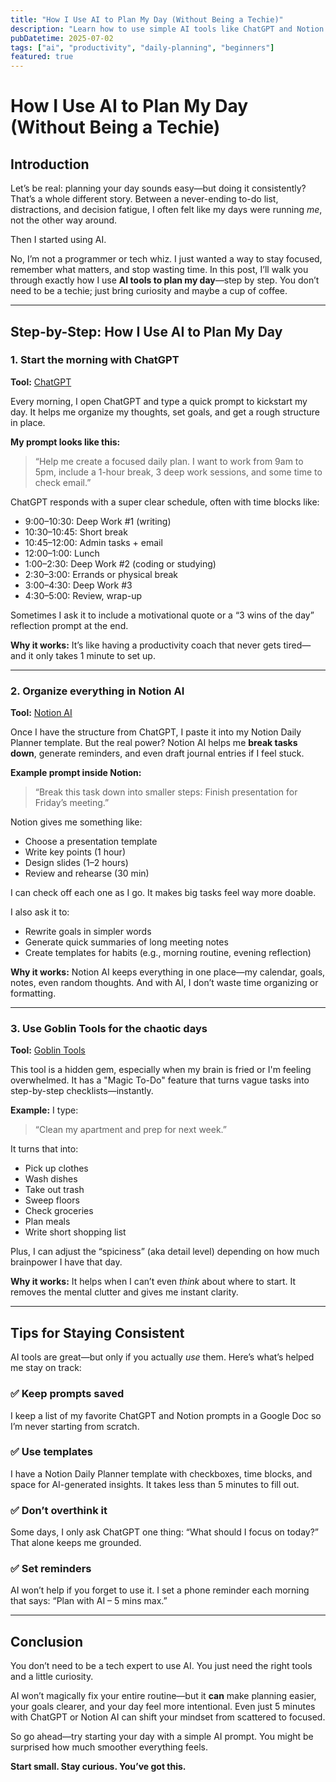 ```yaml
---
title: "How I Use AI to Plan My Day (Without Being a Techie)"
description: "Learn how to use simple AI tools like ChatGPT and Notion AI to plan your day, boost productivity, and reduce stress—no tech skills required."
pubDatetime: 2025-07-02
tags: ["ai", "productivity", "daily-planning", "beginners"]
featured: true
---
```


# How I Use AI to Plan My Day (Without Being a Techie)

## Introduction

Let’s be real: planning your day sounds easy—but doing it consistently? That’s a whole different story. Between a never-ending to-do list, distractions, and decision fatigue, I often felt like my days were running *me*, not the other way around.

Then I started using AI.

No, I’m not a programmer or tech whiz. I just wanted a way to stay focused, remember what matters, and stop wasting time. In this post, I’ll walk you through exactly how I use **AI tools to plan my day**—step by step. You don’t need to be a techie; just bring curiosity and maybe a cup of coffee.

---

## Step-by-Step: How I Use AI to Plan My Day

### 1. Start the morning with ChatGPT

**Tool:** [ChatGPT](https://chat.openai.com)

Every morning, I open ChatGPT and type a quick prompt to kickstart my day. It helps me organize my thoughts, set goals, and get a rough structure in place.

**My prompt looks like this:**

> “Help me create a focused daily plan. I want to work from 9am to 5pm, include a 1-hour break, 3 deep work sessions, and some time to check email.”

ChatGPT responds with a super clear schedule, often with time blocks like:

- 9:00–10:30: Deep Work #1 (writing)
- 10:30–10:45: Short break
- 10:45–12:00: Admin tasks + email
- 12:00–1:00: Lunch
- 1:00–2:30: Deep Work #2 (coding or studying)
- 2:30–3:00: Errands or physical break
- 3:00–4:30: Deep Work #3
- 4:30–5:00: Review, wrap-up

Sometimes I ask it to include a motivational quote or a “3 wins of the day” reflection prompt at the end.

**Why it works:** It’s like having a productivity coach that never gets tired—and it only takes 1 minute to set up.

---

### 2. Organize everything in Notion AI

**Tool:** [Notion AI](https://www.notion.so/product/ai)

Once I have the structure from ChatGPT, I paste it into my Notion Daily Planner template. But the real power? Notion AI helps me **break tasks down**, generate reminders, and even draft journal entries if I feel stuck.

**Example prompt inside Notion:**

> “Break this task down into smaller steps: Finish presentation for Friday’s meeting.”

Notion gives me something like:

- Choose a presentation template  
- Write key points (1 hour)  
- Design slides (1–2 hours)  
- Review and rehearse (30 min)  

I can check off each one as I go. It makes big tasks feel way more doable.

I also ask it to:

- Rewrite goals in simpler words  
- Generate quick summaries of long meeting notes  
- Create templates for habits (e.g., morning routine, evening reflection)

**Why it works:** Notion AI keeps everything in one place—my calendar, goals, notes, even random thoughts. And with AI, I don’t waste time organizing or formatting.

---

### 3. Use Goblin Tools for the chaotic days

**Tool:** [Goblin Tools](https://goblin.tools)

This tool is a hidden gem, especially when my brain is fried or I'm feeling overwhelmed. It has a "Magic To-Do" feature that turns vague tasks into step-by-step checklists—instantly.

**Example:** I type:

> “Clean my apartment and prep for next week.”

It turns that into:

- Pick up clothes  
- Wash dishes  
- Take out trash  
- Sweep floors  
- Check groceries  
- Plan meals  
- Write short shopping list  

Plus, I can adjust the “spiciness” (aka detail level) depending on how much brainpower I have that day.

**Why it works:** It helps when I can’t even *think* about where to start. It removes the mental clutter and gives me instant clarity.

---

## Tips for Staying Consistent

AI tools are great—but only if you actually *use* them. Here’s what’s helped me stay on track:

### ✅ Keep prompts saved  
I keep a list of my favorite ChatGPT and Notion prompts in a Google Doc so I’m never starting from scratch.

### ✅ Use templates  
I have a Notion Daily Planner template with checkboxes, time blocks, and space for AI-generated insights. It takes less than 5 minutes to fill out.

### ✅ Don’t overthink it  
Some days, I only ask ChatGPT one thing: “What should I focus on today?” That alone keeps me grounded.

### ✅ Set reminders  
AI won’t help if you forget to use it. I set a phone reminder each morning that says: “Plan with AI – 5 mins max.”

---

## Conclusion

You don’t need to be a tech expert to use AI. You just need the right tools and a little curiosity.

AI won’t magically fix your entire routine—but it **can** make planning easier, your goals clearer, and your day feel more intentional. Even just 5 minutes with ChatGPT or Notion AI can shift your mindset from scattered to focused.

So go ahead—try starting your day with a simple AI prompt. You might be surprised how much smoother everything feels.

**Start small. Stay curious. You’ve got this.**

